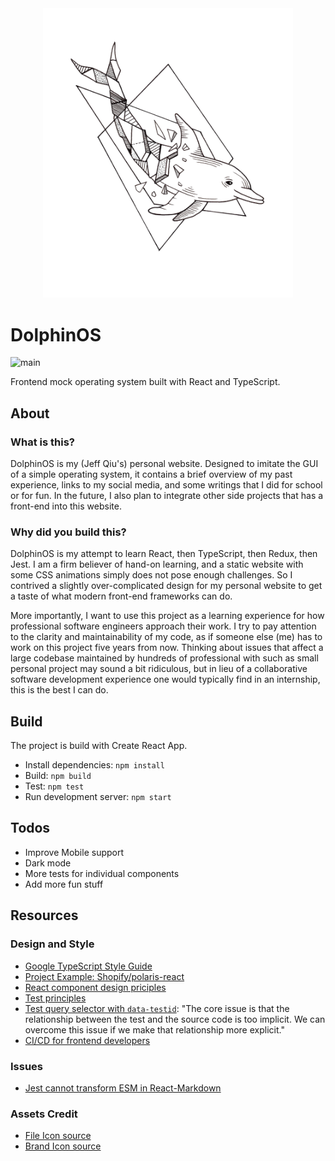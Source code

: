 <div align="center">
<img width="400" src="https://github.com/jzfqiu/DolphinOS/raw/main/src/assets/geometric-dolphin-clear.png" alt="Geometric Dolphin" />
</div>

# DolphinOS

![main](https://github.com/jzfqiu/DolphinOS/actions/workflows/node.js.yml/badge.svg)

Frontend mock operating system built with React and TypeScript.

## About

### What is this?

DolphinOS is my (Jeff Qiu's) personal website. Designed to imitate the GUI of a simple operating system, it contains a brief overview of my past experience, links to my social media, and some writings that I did for school or for fun. In the future, I also plan to integrate other side projects that has a front-end into this website.  

### Why did you build this?

DolphinOS is my attempt to learn React, then TypeScript, then Redux, then Jest. I am a firm believer of hand-on learning, and a static website with some CSS animations simply does not pose enough challenges. So I contrived a slightly over-complicated design for my personal website to get a taste of what modern front-end frameworks can do.

More importantly, I want to use this project as a learning experience for how professional software engineers approach their work. I try to pay attention to the clarity and maintainability of my code, as if someone else (me) has to work on this project five years from now. Thinking about issues that affect a large codebase maintained by hundreds of professional with such as small personal project may sound a bit ridiculous, but in lieu of a collaborative software development experience one would typically find in an internship, this is the best I can do.

<!-- ### What exactly did you do?

- **Follow style guides and best practices**
- **Reflect on design choices**
- **Learn from real-world examples**

Sometimes doing things dynamically can be confusing. For example, fetching a list of programs from `FolderData` type data in `appData.json` could lead to runtime error in weird places, if the program is listed in the folder but does not exist in the data:

```typescript
    TypeError: Cannot read properties of undefined (reading 'type')

      88 | // Link type contents are handled in Folder component
      89 | export function buildContent(appData: AppData, mobile = false) {
    > 90 |      switch (appData.type) {
         |                      ^
      91 |              case "Markdown":
      92 |                      return <Markdown appData={appData as FileData} />;
      93 |              case "Folder":
```
 -->


## Build

The project is build with Create React App.

- Install dependencies: `npm install`
- Build: `npm build`
- Test: `npm test`
- Run development server: `npm start`

## Todos

- Improve Mobile support
- Dark mode
- More tests for individual components
- Add more fun stuff

## Resources

### Design and Style

- [Google TypeScript Style Guide](https://google.github.io/styleguide/tsguide.html)
- [Project Example: Shopify/polaris-react](https://github.com/Shopify/polaris/tree/main/polaris-react)
- [React component design priciples](https://overreacted.io/writing-resilient-components/)
- [Test principles](https://kentcdodds.com/blog/write-tests)
- [Test query selector with `data-testid`](https://kentcdodds.com/blog/making-your-ui-tests-resilient-to-change): "The core issue is that the relationship between the test and the source code is too implicit. We can overcome this issue if we make that relationship more explicit." 
- [CI/CD for frontend developers](https://blog.maximeheckel.com/posts/guide-to-cicd-for-frontend-developers/)

### Issues

- [Jest cannot transform ESM in React-Markdown](https://github.com/facebook/create-react-app/issues/11946)

### Assets Credit

- [File Icon source](https://www.flaticon.com/packs/technology-icon-collection/)
- [Brand Icon source](https://simpleicons.org/)
